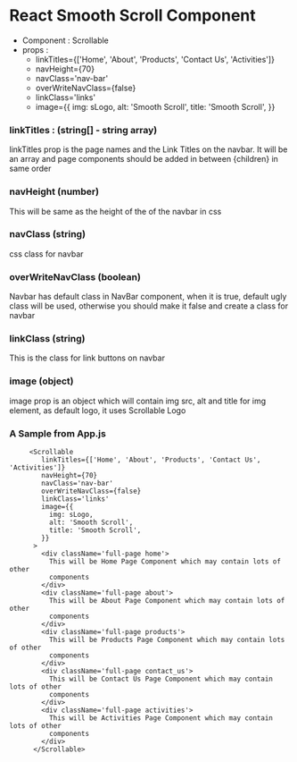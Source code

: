# React Smooth Scroll Component

- Component : Scrollable
- props :
  - linkTitles={['Home', 'About', 'Products', 'Contact Us', 'Activities']}
  - navHeight={70}
  - navClass='nav-bar'
  - overWriteNavClass={false}
  - linkClass='links'
  - image={{
            img: sLogo,
            alt: 'Smooth Scroll',
            title: 'Smooth Scroll',
            }}

### linkTitles : (string[] - string array)

linkTitles prop is the page names and the Link Titles on the navbar. It will be an array and page components should be added in between
<Scrollable>{children}</Scrollable> in same order

### navHeight (number)

This will be same as the height of the of the navbar in css

### navClass (string)

css class for navbar

### overWriteNavClass (boolean)

Navbar has default class in NavBar component, when it is true, default ugly class will be used, otherwise you should make it false
and create a class for navbar

### linkClass (string)

This is the class for link buttons on navbar

### image (object)

image prop is an object which will contain img src, alt and title for img element, as default logo, it uses Scrollable Logo

### A Sample from App.js

```
     <Scrollable
        linkTitles={['Home', 'About', 'Products', 'Contact Us', 'Activities']}
        navHeight={70}
        navClass='nav-bar'
        overWriteNavClass={false}
        linkClass='links'
        image={{
          img: sLogo,
          alt: 'Smooth Scroll',
          title: 'Smooth Scroll',
        }}
      >
        <div className='full-page home'>
          This will be Home Page Component which may contain lots of other
          components
        </div>
        <div className='full-page about'>
          This will be About Page Component which may contain lots of other
          components
        </div>
        <div className='full-page products'>
          This will be Products Page Component which may contain lots of other
          components
        </div>
        <div className='full-page contact_us'>
          This will be Contact Us Page Component which may contain lots of other
          components
        </div>
        <div className='full-page activities'>
          This will be Activities Page Component which may contain lots of other
          components
        </div>
      </Scrollable>

```
